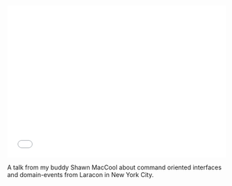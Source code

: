 <iframe width="100%" height="350" src="//www.youtube.com/embed/2_380DKU93U?rel=0" frameborder="0" allowfullscreen></iframe>

A talk from my buddy Shawn MacCool about command oriented interfaces and domain-events from Laracon in New York City.